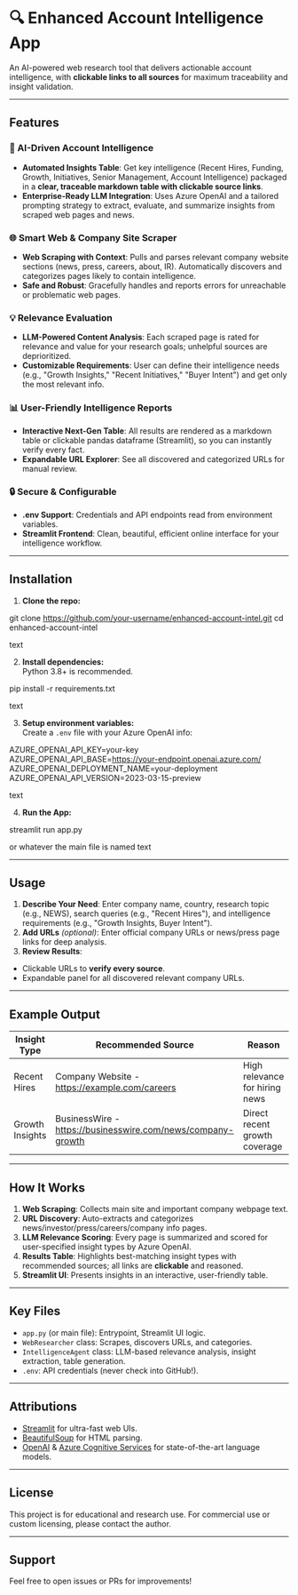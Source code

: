 # 🔍 Enhanced Account Intelligence App

An AI-powered web research tool that delivers actionable account intelligence, with **clickable links to all sources** for maximum traceability and insight validation.

---

## Features

### 🚀 AI-Driven Account Intelligence

- **Automated Insights Table**: Get key intelligence (Recent Hires, Funding, Growth, Initiatives, Senior Management, Account Intelligence) packaged in a **clear, traceable markdown table with clickable source links**.
- **Enterprise-Ready LLM Integration**: Uses Azure OpenAI and a tailored prompting strategy to extract, evaluate, and summarize insights from scraped web pages and news.

### 🌐 Smart Web & Company Site Scraper

- **Web Scraping with Context**: Pulls and parses relevant company website sections (news, press, careers, about, IR). Automatically discovers and categorizes pages likely to contain intelligence.
- **Safe and Robust**: Gracefully handles and reports errors for unreachable or problematic web pages.

### 💡 Relevance Evaluation

- **LLM-Powered Content Analysis**: Each scraped page is rated for relevance and value for your research goals; unhelpful sources are deprioritized.
- **Customizable Requirements**: User can define their intelligence needs (e.g., "Growth Insights," "Recent Initiatives," "Buyer Intent") and get only the most relevant info.

### 📊 User-Friendly Intelligence Reports

- **Interactive Next-Gen Table**: All results are rendered as a markdown table or clickable pandas dataframe (Streamlit), so you can instantly verify every fact.
- **Expandable URL Explorer**: See all discovered and categorized URLs for manual review.

### 🔒 Secure & Configurable

- **.env Support**: Credentials and API endpoints read from environment variables.
- **Streamlit Frontend**: Clean, beautiful, efficient online interface for your intelligence workflow.

---

## Installation

1. **Clone the repo:**

git clone https://github.com/your-username/enhanced-account-intel.git
cd enhanced-account-intel

text

2. **Install dependencies:**  
Python 3.8+ is recommended.

pip install -r requirements.txt

text

3. **Setup environment variables:**  
Create a `.env` file with your Azure OpenAI info:

AZURE_OPENAI_API_KEY=your-key
AZURE_OPENAI_API_BASE=https://your-endpoint.openai.azure.com/
AZURE_OPENAI_DEPLOYMENT_NAME=your-deployment
AZURE_OPENAI_API_VERSION=2023-03-15-preview

text

4. **Run the App:**

streamlit run app.py

or whatever the main file is named
text

---

## Usage

1. **Describe Your Need**: Enter company name, country, research topic (e.g., NEWS), search queries (e.g., "Recent Hires"), and intelligence requirements (e.g., "Growth Insights, Buyer Intent").
2. **Add URLs** *(optional)*: Enter official company URLs or news/press page links for deep analysis.
3. **Review Results**:  
- Clickable URLs to **verify every source**.
- Expandable panel for all discovered relevant company URLs.

---

## Example Output

| Insight Type            | Recommended Source                                              | Reason                                         |
|-------------------------|---------------------------------------------------------------|------------------------------------------------|
| Recent Hires            | Company Website - https://example.com/careers                 | High relevance for hiring news                 |
| Growth Insights         | BusinessWire - https://businesswire.com/news/company-growth   | Direct recent growth coverage                  |

---

## How It Works

1. **Web Scraping**: Collects main site and important company webpage text.
2. **URL Discovery**: Auto-extracts and categorizes news/investor/press/careers/company info pages.
3. **LLM Relevance Scoring**: Every page is summarized and scored for user-specified insight types by Azure OpenAI.
4. **Results Table**: Highlights best-matching insight types with recommended sources; all links are **clickable** and reasoned.
5. **Streamlit UI**: Presents insights in an interactive, user-friendly table.

---

## Key Files

- `app.py` (or main file): Entrypoint, Streamlit UI logic.
- `WebResearcher` class: Scrapes, discovers URLs, and categories.
- `IntelligenceAgent` class: LLM-based relevance analysis, insight extraction, table generation.
- `.env`: API credentials (never check into GitHub!).

---

## Attributions

- [Streamlit](https://streamlit.io/) for ultra-fast web UIs.
- [BeautifulSoup](https://www.crummy.com/software/BeautifulSoup/) for HTML parsing.
- [OpenAI](https://openai.com/) & [Azure Cognitive Services](https://azure.microsoft.com/en-us/products/cognitive-services/openai-service/) for state-of-the-art language models.

---

## License

This project is for educational and research use. For commercial use or custom licensing, please contact the author.

---

## Support

Feel free to open issues or PRs for improvements!
